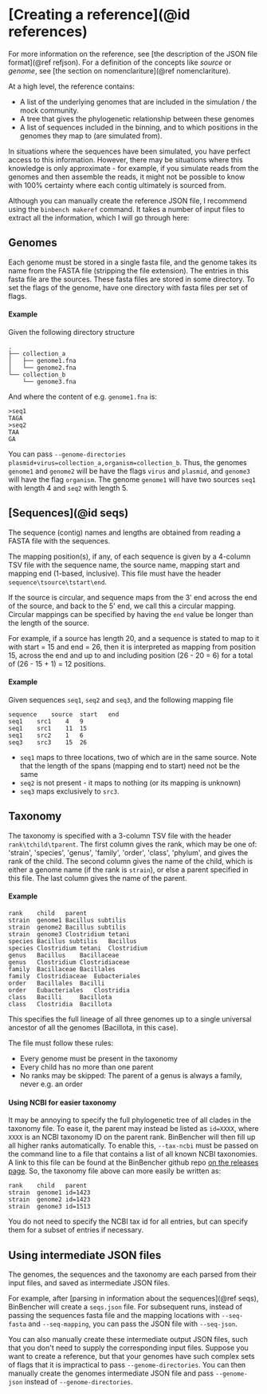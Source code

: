 # [Creating a reference](@id references)

For more information on the reference, see [the description of the JSON file format](@ref refjson).
For a definition of the concepts like _source_ or _genome_, see [the section on nomenclariture](@ref nomenclariture).

At a high level, the reference contains:
* A list of the underlying genomes that are included in the simulation / the mock community.
* A tree that gives the phylogenetic relationship between these genomes
* A list of sequences included in the binning, and to which positions in the genomes they map to (are simulated from).

In situations where the sequences have been simulated, you have perfect access to this information.
However, there may be situations where this knowledge is only approximate - for example, if you simulate
reads from the genomes and then assemble the reads, it might not be possible to know with 100% certainty
where each contig ultimately is sourced from.

Although you can manually create the reference JSON file, I recommend using the `binbench makeref` command.
It takes a number of input files to extract all the information, which I will go through here:

## Genomes
Each genome must be stored in a single fasta file, and the genome takes its name from the FASTA file (stripping the file extension).
The entries in this fasta file are the sources.
These fasta files are stored in some directory.
To set the flags of the genome, have one directory with fasta files per set of flags.

#### Example
Given the following directory structure
```
.
├── collection_a
│   ├── genome1.fna
│   └── genome2.fna
└── collection_b
    └── genome3.fna
```
And where the content of e.g. `genome1.fna` is:
```
>seq1
TAGA
>seq2
TAA
GA
```
You can pass `--genome-directories plasmid+virus=collection_a,organism=collection_b`.
Thus, the genomes `genome1` and `genome2` will be have the flags `virus` and `plasmid`, and `genome3` will have the flag `organism`.
The genome `genome1` will have two sources `seq1` with length 4 and `seq2` with length 5.

## [Sequences](@id seqs)
The sequence (contig) names and lengths are obtained from reading a FASTA file with the sequences.

The mapping position(s), if any, of each sequence is given by a 4-column TSV file with the sequence name, the source name, mapping start and mapping end (1-based, inclusive).
This file must have the header `sequence\tsource\tstart\end`.

If the source is circular, and sequence maps from the 3' end across the end of
the source, and back to the 5' end, we call this a circular mapping.
Circular mappings can be specified by having the `end` value be longer than the
length of the source.

For example, if a source has length 20, and a sequence is stated to map to it with
start = 15 and end = 26, then it is interpreted as mapping from position 15, across the end
and up to and including position (26 - 20 = 6) for a total of (26 - 15 + 1) = 12 positions.

#### Example
Given sequences `seq1`, `seq2` and `seq3`, and the following mapping file
```
sequence	source	start	end
seq1	src1	4	9
seq1	src1	11	15
seq1	src2	1	6
seq3	src3	15	26
```
* `seq1` maps to three locations, two of which are in the same source.
  Note that the length of the spans (mapping end to start) need not be the same
* `seq2` is not present - it maps to nothing (or its mapping is unknown)
* `seq3` maps exclusively to `src3`.

## Taxonomy
The taxonomy is specified with a 3-column TSV file with the header `rank\tchild\tparent`.
The first column gives the rank, which may be one of: 'strain', 'species', 'genus', 'family', 'order', 'class', 'phylum', and gives the rank of the child.
The second column gives the name of the child, which is either a genome name (if the rank is `strain`), or else a parent specified in this file.
The last column gives the name of the parent.

#### Example
```
rank	child	parent
strain	genome1	Bacillus subtilis
strain	genome2	Bacillus subtilis
strain	genome3	Clostridium tetani
species	Bacillus subtilis	Bacillus
species	Clostridium tetani	Clostridium
genus	Bacillus	Bacillaceae
genus	Clostridium	Clostridiaceae
family	Bacillaceae	Bacillales
family	Clostridiaceae	Eubacteriales
order	Bacillales	Bacilli
order	Eubacteriales	Clostridia
class	Bacilli		Bacillota
class	Clostridia	Bacillota
```
This specifies the full lineage of all three genomes up to a single universal ancestor of all the genomes (Bacillota, in this case).

The file must follow these rules:
* Every genome must be present in the taxonomy
* Every child has no more than one parent
* No ranks may be skipped: The parent of a genus is always a family, never e.g. an order

#### Using NCBI for easier taxonomy
It may be annoying to specify the full phylogenetic tree of all clades in the taxonomy file.
To ease it, the parent may instead be listed as `id=XXXX`, where `XXXX` is an NCBI taxonomy ID on the parent rank.
BinBencher will then fill up all higher ranks automatically.
To enable this, `--tax-ncbi` must be passed on the command line to a file that contains a list of all known NCBI taxonomies.
A link to this file can be found at the BinBencher github repo [on the releases page](https://github.com/jakobnissen/BinBencher.jl/releases/).
So, the taxonomy file above can more easily be written as:

```
rank	child	parent
strain	genome1	id=1423
strain	genome2	id=1423
strain	genome3	id=1513
```

You do not need to specify the NCBI tax id for all entries, but can specify them for a subset of entries if necessary.

## Using intermediate JSON files
The genomes, the sequences and the taxonomy are each parsed from their input files, and saved as intermediate JSON files.

For example, after [parsing in information about the sequences](@ref seqs), BinBencher will create a `seqs.json` file.
For subsequent runs, instead of passing the sequences fasta file and the mapping locations with `--seq-fasta` and `--seq-mapping`,
you can pass the JSON file with `--seq-json`.

You can also manually create these intermediate output JSON files, such that you don't need to supply the corresponding input files.
Suppose you want to create a reference, but that your genomes have such complex sets of flags that it is impractical to pass `--genome-directories`.
You can then manually create the genomes intermediate JSON file and pass `--genome-json` instead of `--genome-directories`.

